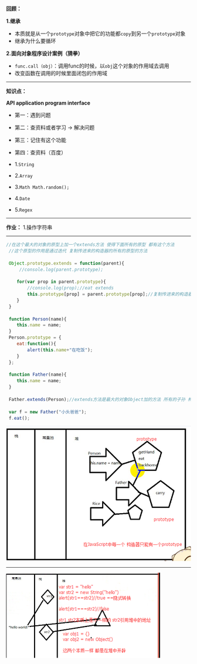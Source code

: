 **回顾：**

**1.继承**

- 本质就是从一个`prototype`对象中把它的功能都`copy`到另一个`prototype`对象
- 继承为什么要循环

**2.面向对象程序设计案例（猜拳）**

- `func.call（obj）`：调用func的时候，以`obj`这个对象的作用域去调用
- 改变函数在调用的时候里面闭包的作用域

---

**知识点：**

**API application program interface**

- 第一：遇到问题
- 第二：查资料或者学习  -> 解决问题
- 第三：记住有这个功能
- 第四：查资料（百度）

- 1.`String`

- 2.`Array`

- 3.`Math Math.random();`

- 4.`Date`

- 5.`Regex`

---

**作业：**
1.操作字符串

---

```javascript
//在这个最大的对象的原型上加一个extends方法 使得下面所有的原型 都有这个方法
 //这个原型的作用是通过迭代 复制传进来的构造器的所有的原型的方法

 Object.prototype.extends = function(parent){
     //console.log(parent.prototype);

    for(var prop in parent.prototype){
        //console.log(prop);//eat extends
        this.prototype[prop] = parent.prototype[prop];//复制传进来的构造器的所有的原型的方法给当前正在调用这个方法的对象
    }
 }

 function Person(name){
    this.name = name;
 }
 Person.prototype = {
    eat:function(){
        alert(this.name+"在吃饭");
    }
 };

 function Father(name){
    this.name = name;
 }

 Father.extends(Person);//extends方法是最大的对象Object加的方法 所有的子孙 构造器都有这个方法

 var f = new Father("小头爸爸");
 f.eat();
```

![](../images/DOM13.png)

---


![](../images/DOM15.png)
